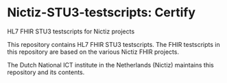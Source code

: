 # Nictiz-STU3-testscripts: Certify
HL7 FHIR STU3 testscripts for Nictiz projects

This repository contains HL7 FHIR STU3 testscripts. The FHIR testscripts in this repository are based on the various Nictiz FHIR projects.

The Dutch National ICT institute in the Netherlands (Nictiz) maintains this repository and its contents.
